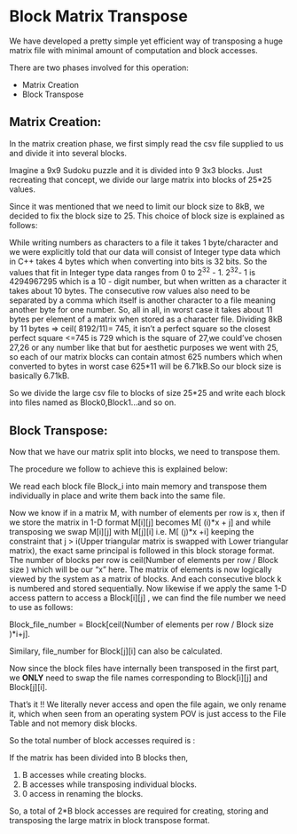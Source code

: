 # Block Matrix Transpose

We have developed a pretty simple yet efficient way of transposing a huge
matrix file with minimal amount of computation and block accesses.

There are two phases involved for this operation:

- Matrix Creation
- Block Transpose

## Matrix Creation:

In the matrix creation phase, we first simply read the csv file supplied to us and
divide it into several blocks.

Imagine a 9x9 Sudoku puzzle and it is divided into 9 3x3 blocks. Just recreating
that concept, we divide our large matrix into blocks of 25*25 values.

Since it was mentioned that we need to limit our block size to 8kB, we decided
to fix the block size to 25. This choice of block size is explained as follows:

While writing numbers as characters to a file it takes 1 byte/character and we
were explicitly told that our data will consist of Integer type data which in C++
takes 4 bytes which when converting into bits is 32 bits. So the values that fit in
Integer type data ranges from 0 to 2<sup>32</sup> - 1. 2<sup>32</sup>- 1 is 4294967295 which is a 10 -
digit number, but when written as a character it takes about 10 bytes. The
consecutive row values also need to be separated by a comma which itself is
another character to a file meaning another byte for one number. So, all in all,
in worst case it takes about 11 bytes per element of a matrix when stored as a
character file. Dividing 8kB by 11 bytes => ceil( 8192/11)= 745, it isn’t a perfect
square so the closest perfect square <=745 is 729 which is the square of 27,we
could’ve chosen 27,26 or any number like that but for aesthetic purposes we
went with 25, so each of our matrix blocks can contain atmost 625 numbers
which when converted to bytes in worst case 625*11 will be 6.71kB.So our
block size is basically 6.71kB.

So we divide the large csv file to blocks of size 25*25 and write each block into
files named as Block0,Block1...and so on.


## Block Transpose:

Now that we have our matrix split into blocks, we need to transpose them.

The procedure we follow to achieve this is explained below:

We read each block file Block_i into main memory and transpose them
individually in place and write them back into the same file.

Now we know if in a matrix M, with number of elements per row is x, then if
we store the matrix in 1-D format M[i][j] becomes M[ (i)*x + j] and while
transposing we swap M[i][j] with M[j][i] i.e. M[ (j)*x +i] keeping the constraint
that j > i(Upper triangular matrix is swapped with Lower triangular matrix), the
exact same principal is followed in this block storage format. The number of
blocks per row is ceil(Number of elements per row / Block size ) which will be
our “x” here. The matrix of elements is now logically viewed by the system as a
matrix of blocks. And each consecutive block k is numbered and stored
sequentially. Now likewise if we apply the same 1-D access pattern to access a
Block[i][j] , we can find the file number we need to use as follows:

Block_file_number = Block[ceil(Number of elements per row / Block size )*i+j].

Similary, file_number for Block[j][i] can also be calculated.

Now since the block files have internally been transposed in the first part, we
**ONLY** need to swap the file names corresponding to Block[i][j] and Block[j][i].

That’s it !! We literally never access and open the file again, we only rename it,
which when seen from an operating system POV is just access to the File Table
and not memory disk blocks.

So the total number of block accesses required is :

If the matrix has been divided into B blocks then,

1. B accesses while creating blocks.
2. B accesses while transposing individual blocks.
3. 0 access in renaming the blocks.

So, a total of 2*B block accesses are required for creating, storing and
transposing the large matrix in block transpose format.


